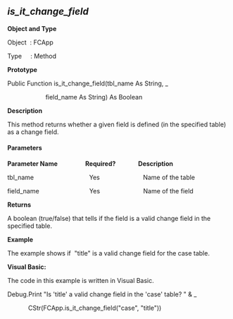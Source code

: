 _is_it_change_field_
----------------------

**Object and Type**

Object  : FCApp

Type     : Method

**Prototype**

Public Function is_it_change_field(tbl_name As String, _

                      field_name As String) As Boolean

**Description**

This method returns whether a given field is defined (in the specified table) as a change field.

#### Parameters
**Parameter Name**                **Required?**             **Description**

tbl_name                                Yes                         Name of the table

field_name                             Yes                         Name of the field

**Returns**

A boolean (true/false) that tells if the field is a valid change field in the specified table.

**Example**

The example shows if  "title" is a valid change field for the case table.

**Visual Basic:**

The code in this example is written in Visual Basic.

Debug.Print "Is 'title' a valid change field in the 'case' table? " & _

            CStr(FCApp.is_it_change_field("case", "title"))